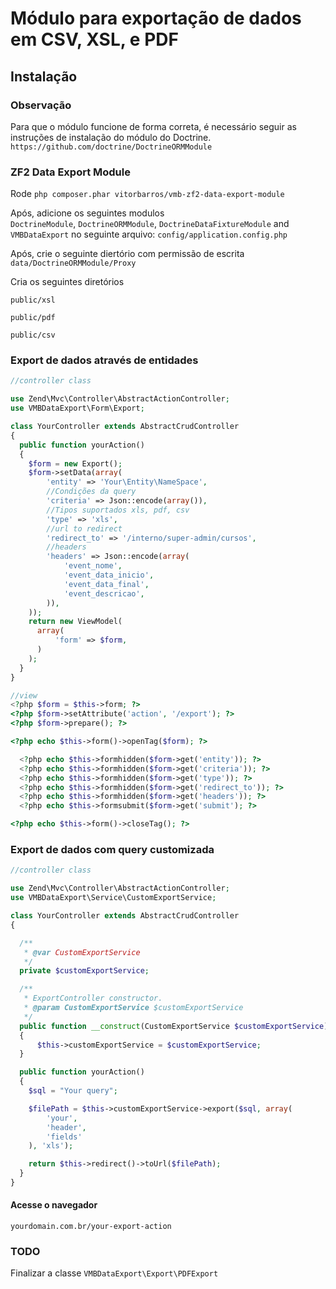 # Módulo para exportação de dados em CSV, XSL, e PDF

## Instalação

### Observação
Para que o módulo funcione de forma correta, é necessário seguir as instruções de instalação do módulo do Doctrine.
`https://github.com/doctrine/DoctrineORMModule`

### ZF2 Data Export Module

Rode
`php composer.phar vitorbarros/vmb-zf2-data-export-module`

Após, adicione os seguintes modulos  
`DoctrineModule`, `DoctrineORMModule`, `DoctrineDataFixtureModule` and `VMBDataExport` no seguinte arquivo: `config/application.config.php`

Após, crie o seguinte diertório com permissão de escrita
`data/DoctrineORMModule/Proxy`

Cria os seguintes diretórios

`public/xsl`

`public/pdf`

`public/csv`

### Export de dados através de entidades

```php
//controller class

use Zend\Mvc\Controller\AbstractActionController;
use VMBDataExport\Form\Export;

class YourController extends AbstractCrudController
{
  public function yourAction()
  {
    $form = new Export();
    $form->setData(array(
        'entity' => 'Your\Entity\NameSpace',
        //Condições da query
        'criteria' => Json::encode(array()),
        //Tipos suportados xls, pdf, csv
        'type' => 'xls',
        //url to redirect
        'redirect_to' => '/interno/super-admin/cursos',
        //headers
        'headers' => Json::encode(array(
            'event_nome',
            'event_data_inicio',
            'event_data_final',
            'event_descricao',
        )),
    ));
    return new ViewModel(
      array(
          'form' => $form,
      )
    );
  }
}

//view
<?php $form = $this->form; ?>
<?php $form->setAttribute('action', '/export'); ?>
<?php $form->prepare(); ?>

<?php echo $this->form()->openTag($form); ?>

  <?php echo $this->formhidden($form->get('entity')); ?>
  <?php echo $this->formhidden($form->get('criteria')); ?>
  <?php echo $this->formhidden($form->get('type')); ?>
  <?php echo $this->formhidden($form->get('redirect_to')); ?>
  <?php echo $this->formhidden($form->get('headers')); ?>
  <?php echo $this->formsubmit($form->get('submit'); ?>

<?php echo $this->form()->closeTag(); ?>

```

### Export de dados com query customizada

```php
//controller class

use Zend\Mvc\Controller\AbstractActionController;
use VMBDataExport\Service\CustomExportService;

class YourController extends AbstractCrudController
{

  /**
   * @var CustomExportService
   */
  private $customExportService;

  /**
   * ExportController constructor.
   * @param CustomExportService $customExportService
   */
  public function __construct(CustomExportService $customExportService)
  {
      $this->customExportService = $customExportService;
  }

  public function yourAction()
  {
    $sql = "Your query";

    $filePath = $this->customExportService->export($sql, array(
        'your',
        'header',
        'fields'
    ), 'xls');

    return $this->redirect()->toUrl($filePath);
  }
}

```
#### Acesse o navegador
`yourdomain.com.br/your-export-action`

### TODO
Finalizar a classe `VMBDataExport\Export\PDFExport`




